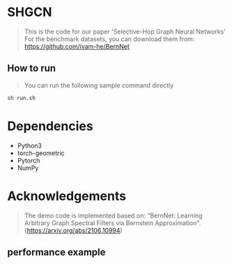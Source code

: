 # SHGCN
> This is the code for our paper 'Selective-Hop Graph Neural Networks' <br>
> For the benchmark datasets, you can download them from: https://github.com/ivam-he/BernNet
## How to run
> You can run the following sample command directly <br>
```sh
sh run.sh
```
# Dependencies
- Python3 <br>
- torch-geometric <br>
- Pytorch <br>
- NumPy<br>
# Acknowledgements
> The demo code is implemented based on: "BernNet: Learning Arbitrary Graph Spectral Filters via Bernstein Approximation".(https://arxiv.org/abs/2106.10994)
## performance example
<p align='center'>
<img src=''https://github.com/AIG22/SHGCN/blob/main/performance.PNG''/>
</p>
